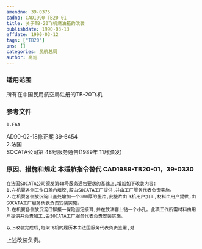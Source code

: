 ```yaml
---
amendno: 39-0375  
cadno: CAD1990-TB20-01  
title: 关于TB-20飞机燃油箱的改装  
publishdate: 1990-03-13  
effdate: 1990-03-12  
tags: ["TB20"]  
pns: []  
categories: 民航总局  
author: 高旭  
---
```

  
### 适用范围  
所有在中国民用航空局注册的TB-20飞机  
  
<!--more-->  
### 参考文件  
    1.FAA  
AD90-02-18修正案 39-6454  
    2.法国  
SOCATA公司第 48号服务通告(1989年 11月颁发)  
  
### 原因、措施和规定 本适航指令替代 CAD1989-TB20-01，39-0330  
    在法国SOCATA公司颁发第48号服务通告要求的基础上,增加如下改装内容:  
    1.在机翼各侧工作口盖内填胶,胶由SOCATA工厂提供,并由工厂服务代表负责实施。  
    2.在机翼各侧放沉淀口盖处增加一个2mm厚的垫片,此垫片由飞机用户加工,材料由用户提供,由SOCATA工厂服务代表负责安装实施。  
    3.在机翼各侧放沉淀口铆接一保险固定接耳,并在放油塞上钻一个小孔。此项工作所需材料由用户提供并负责加工,由SOCATA工厂服务代表负责安装实施。  
  
    以上改装完成后,每架飞机的履历本由法国服务代表负责签署,对  
  
上述改装负责。  
